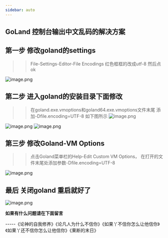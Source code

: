 ```yaml
---
sidebar: auto
---
```

## GoLand 控制台输出中文乱码的解决方案

## 第一步 修改goland的settings

>>File-Settings-Editor-File Encodings
红色框框的改成utf-8  然后点ok

![image.png](/upload/2020/08/image-fb3b846a1e854984964252fba566ec91.png)

## 第二步 进入goland的安装目录下面修改
>>在goland.exe.vmoptions和goland64.exe.vmoptions文件末尾
添加-Dfile.encoding=UTF-8
如下图所示
![image.png](/upload/2020/08/image-329d096f1c8c4b51afb0924380f1b0cd.png)

![image.png](/upload/2020/08/image-9551a6fc123740659803ab080dd7ca8e.png)
![image.png](/upload/2020/08/image-5ec6d1db285c4f71bc0d4caf1adf54d6.png)

## 第三步 修改Goland-VM Options
>>点击Goland菜单栏的Help-Edit Custom VM Options，
在打开的文件末尾处添加参数-Dfile.encoding=UTF-8

![image.png](/upload/2020/08/image-62078b66caba4dd0b3a11a6b9199c3cd.png)


## 最后 关闭goland 重启就好了

![image.png](/upload/2020/08/image-ff3f4c13323a4f6d83d0f9da0cd16472.png)


**如果有什么问题请在下面留言**

-----《论神的自我修养》《论凡人为什么不信你》《如果丫不信你怎么让他信你》《如果丫还不信你怎么让他信你》《果断的末日》